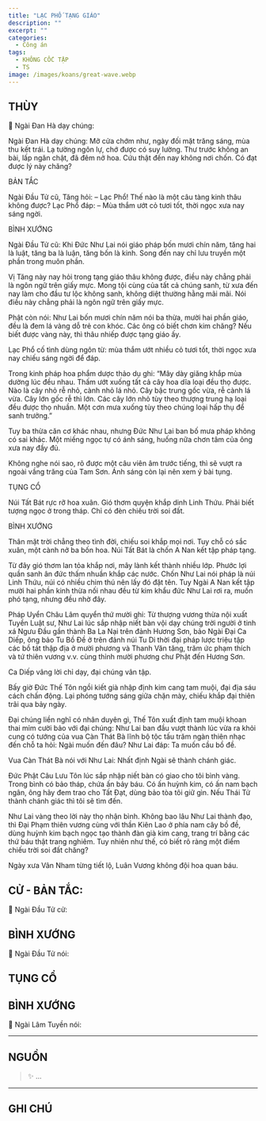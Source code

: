 ```yaml
---
title: "LẠC PHỐ TẠNG GIÁO"
description: ""
excerpt: ""
categories:
  - Công án
tags:
  - KHÔNG CỐC TẬP
  - TS 
image: /images/koans/great-wave.webp
---
```


## THÙY

📢 Ngài Đan Hà dạy chúng:



Ngài Đan Hà dạy chúng:
Mở cửa chớm như, ngày đối mặt trăng sáng, mùa thu kết trái. Lạ tường ngôn lự, chớ được có suy lường. Thư trước không an bài, lấp ngăn chật, đã đêm nở hoa. Cứu thật đến nay không nơi chốn. Có đạt được lý này chăng?

BẢN TẮC

Ngài Đầu Tử cũ, Tăng hỏi:
– Lạc Phổ! Thế nào là một câu tàng kinh thâu không được?
Lạc Phổ đáp:
– Mùa thắm ướt cỏ tươi tốt, thời ngọc xưa nay sáng ngời.

BÌNH XƯỚNG

Ngài Đầu Tử cũ: Khi Đức Như Lai nói giáo pháp bốn mươi chín năm, tăng hai là luật, tăng ba là luận, tăng bốn là kinh. Song đến nay chỉ lưu truyền một phần trong muôn phần.

Vị Tăng này nay hỏi trong tạng giáo thâu không được, điều này chẳng phải là ngôn ngữ trên giấy mực. Mong tội cùng của tất cả chúng sanh, từ xưa đến nay làm cho đầu tư lộc không sanh, không diệt thường hằng mãi mãi. Nói điều này chẳng phải là ngôn ngữ trên giấy mực.

Phật còn nói: Như Lai bốn mươi chín năm nói ba thừa, mười hai phần giáo, đều là đem lá vàng dỗ trẻ con khóc. Các ông có biết chơn kim chăng? Nếu biết được vàng này, thì thâu nhiếp được tạng giáo ấy.

Lạc Phổ cố tình dùng ngôn từ: mùa thắm ướt nhiều cỏ tươi tốt, thời ngọc xưa nay chiếu sáng ngời để đáp.

Trong kinh pháp hoa phẩm dược thảo dụ ghi: “Mây dày giăng khắp mùa dường lúc đều nhau. Thấm ướt xuống tất cả cây hoa dĩa loại đều thọ được. Nào là cây nhỏ rễ nhỏ, cành nhỏ lá nhỏ. Cây bậc trung gốc vừa, rễ cành lá vừa. Cây lớn gốc rễ thì lớn. Các cây lớn nhỏ tùy theo thượng trung hạ loại đều được thọ nhuần. Một cơn mưa xuống tùy theo chúng loại hấp thụ để sanh trưởng.”

Tuy ba thừa căn cơ khác nhau, nhưng Đức Như Lai ban bố mưa pháp không có sai khác. Một miếng ngọc tự có ánh sáng, huống nữa chơn tâm của ông xưa nay đầy đủ.

Không nghe nói sao, rõ được một câu viên âm trước tiếng, thì sẽ vượt ra ngoài vầng trăng của Tam Sơn. Ánh sáng còn lại nên xem ý bài tụng.

TỤNG CỔ

Núi Tất Bát rực rỡ hoa xuân.
Gió thơm quyện khắp dinh Linh Thứu.
Phải biết tượng ngọc ở trong tháp.
Chỉ có đèn chiếu trời soi đất.

BÌNH XƯỚNG

Thân mặt trời chẳng theo tình đời, chiếu soi khắp mọi nơi. Tuy chỗ có sắc xuân, một cành nở ba bốn hoa. Núi Tất Bát là chốn A Nan kết tập pháp tạng.

Từ đây gió thơm lan tỏa khắp nơi, mây lành kết thành nhiều lớp. Phước lợi quần sanh ân đức thấm nhuần khắp các nước. Chốn Như Lai nói pháp là núi Linh Thứu, núi có nhiều chim thú nên lấy đó đặt tên. Tuy Ngài A Nan kết tập mười hai phần kinh thừa nối nhau đều từ kim khẩu đức Như Lai rơi ra, muốn phó tạng, nhưng đều nhờ đây.

Pháp Uyển Châu Lâm quyển thứ mười ghi: Từ thượng vương thừa nội xuất Tuyền Luật sư, Như Lai lúc sắp nhập niết bàn vội dạy chúng trời người ở tinh xá Ngưu Đầu gần thành Ba La Nại trên đảnh Hương Sơn, bảo Ngài Đại Ca Diếp, ông bảo Tu Bồ Đề ở trên đảnh núi Tu Di thời đại pháp lược triệu tập các bồ tát thập địa ở mười phương và Thanh Văn tăng, trăm ức phạm thích và tứ thiên vương v.v. cùng thỉnh mười phương chư Phật đến Hương Sơn.

Ca Diếp vâng lời chỉ dạy, đại chúng vân tập.

Bấy giờ Đức Thế Tôn ngồi kiết già nhập định kim cang tam muội, đại địa sáu cách chấn động. Lại phóng tướng sáng giữa chặn mày, chiếu khắp đại thiên trãi qua bảy ngày.

Đại chúng liền nghĩ có nhân duyên gì, Thế Tôn xuất định tam muội khoan thai mỉm cười bảo với đại chúng: Như Lai ban đầu vượt thành lúc vừa ra khỏi cung có tướng của vua Càn Thát Bà lĩnh bộ tộc tấu trăm ngàn thiên nhạc đến chỗ ta hỏi: Ngài muốn đến đâu?
Như Lai đáp: Ta muốn cầu bồ đề.

Vua Càn Thát Bà nói với Như Lai: Nhất định Ngài sẽ thành chánh giác.

Đức Phật Câu Lưu Tôn lúc sắp nhập niết bàn có giao cho tôi bình vàng. Trong bình có bảo tháp, chứa ấn bảy báu. Có ấn huỳnh kim, có ấn nam bạch ngân, ông hãy đem trao cho Tất Đạt, dùng bảo tòa tôi giữ gìn. Nếu Thái Tử thành chánh giác thì tôi sẽ tìm đến.

Như Lai vàng theo lời này thọ nhận bình. Không bao lâu Như Lai thành đạo, thì Đại Phạm thiên vương cùng với thần Kiên Lao ở phía nam cây bồ đề, dùng huỳnh kim bạch ngọc tạo thành đàn già kim cang, trang trí bằng các thứ báu thật trang nghiêm. Tuy nhiên như thế, có biết rõ ràng một điểm chiếu trời soi đất chăng?

Ngày xưa Vân Nham từng tiết lộ,
Luân Vương không đội hoa quan báu.

## CỬ - BẢN TẮC:

📢 Ngài Đầu Tử cử:

> 

## BÌNH XƯỚNG

📢 Ngài Đầu Tử nói:


## TỤNG CỔ

> 

## BÌNH XƯỚNG

📢 Ngài Lâm Tuyền nói:



<hr class="blog-rule" />

## NGUỒN

> ✨ ...

<hr class="blog-rule" />

## GHI CHÚ

[^1]: ⭐️ <a href="/masters/Baizhang-Huaihai" target="_blank">🔗 TS </a>


